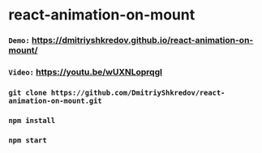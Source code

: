 # react-animation-on-mount

### `Demo:` https://dmitriyshkredov.github.io/react-animation-on-mount/

### `Video:` https://youtu.be/wUXNLoprqgI

### `git clone https://github.com/DmitriyShkredov/react-animation-on-mount.git`

### `npm install`

### `npm start`
